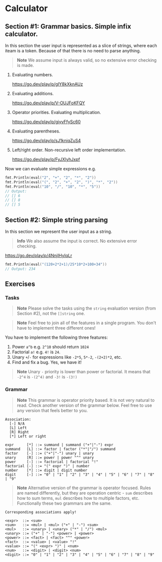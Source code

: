 # Calculator

## Section #1: Grammar basics. Simple infix calculator.

In this section the user input is represented as a slice of strings, where each iteam is a token. Because of that there is no need to parse anything.

> **Note**
> We assume input is always valid, so no extensive error checking is made.

1. Evaluating numbers.

   https://go.dev/play/p/gIY8kXknAUz
   
2. Evaluating additions.

   https://go.dev/play/p/V-OUJFoKFQY

3. Operator priorities. Evaluating multiplication.

   https://go.dev/play/p/gjyvFfySc60

4. Evaluating parentheses.

   https://go.dev/play/p/sJ1kniqZuS4

5. Left/right order. Non-recursive left order implementation.

   https://go.dev/play/p/FyJXlyhJxpf

Now we can evaluate simple expressions e.g.

```go
fmt.Println(eval("2", "+", "2", "*", "2"))
fmt.Println(eval("(", "2", "+", "2", ")", "*", "2"))
fmt.Println(eval("10", "/", "10", "*", "5"))
// Output:
// [] 6
// [] 8
// [] 5
```

## Section #2: Simple string parsing

In this section we represent the user input as a string.

> **Info**
> We also assume the input is correct. No extensive error checking.

https://go.dev/play/p/4NnjIHyIqLr

```go
fmt.Println(eval("(120+2*2+1)/25*10*2+100+34"))
// Output: 234
```

## Exercises

### Tasks

> **Note**
> Please solve the tasks using the `string` evaluation version (from Section #2), not the `[]string` one.

> **Note**
> Feel free to join all of the features in a single program. You don't have to implement three different ones!

You have to implement the following three features:

1. Power `a^b` e.g. `2^10` should return `1024`
2. Factorial `a!` e.g. `4!` is `24`.
3. Unary `+`/`-` for expressions like `-2*5`, `5*-2`, `-(2+2)*2`, etc.
4. Find and fix a bug. Yes, we have it!

> **Note**
> Unary `-` priority is lower than power or factorial. It means that `-2^4` is `-(2^4)` and `-3!` is `-(3!)`

### Grammar

> **Note**
> This grammar is operator priority based. It is not very natural to read. Check another version of the grammar below.
> Feel free to use any version that feels better to you.

```
Association:
  [-] N/A
  [L] Left
  [R] Right
  [*] Left or right

expr      [*] ::= summand | summand ("+"|"-") expr
summand   [L] ::= factor | factor ("*"|"/") summand
factor    [-] ::= ("+"|"-") unary | unary
unary     [R] ::= power | power "^" unary
power     [-] ::= factorial | factorial "!"
factorial [-] ::= "(" expr ")" | number
number    [*] ::= digit | digit number
digit     [-] ::= "0" | "1" | "2" | "3" | "4" | "5" | "6" | "7" | "8" | "9"
```

> **Note**
> Alternative version of the grammar is operator focused. Rules are named differently, but they are operation centric - `sum`
> describes how to sum terms, `mul` describes how to multiple factors, etc. Functionally these two grammars are the same.

```bnf
Corresponding associations apply!

<expr>  ::= <sum>
<sum>   ::= <mul> | <mul> ("+" | "-") <sum>
<mul>   ::= <unary> | <unary> ("*" | "/") <mul>
<unary> ::= ("+" | "-") <power> | <power>
<power> ::= <fact> | <fact> "^" <power>
<fact>  ::= <value> | <value> "!"
<value> ::= "(" <expr> ")" | <num>
<num>   ::= <digit> | <digit> <num>
<digit> ::= "0" | "1" | "2" | "3" | "4" | "5" | "6" | "7" | "8" | "9"
```

